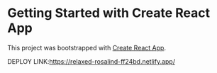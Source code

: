 # Getting Started with Create React App

This project was bootstrapped with [Create React App](https://github.com/facebook/create-react-app).

DEPLOY LINK:https://relaxed-rosalind-ff24bd.netlify.app/
